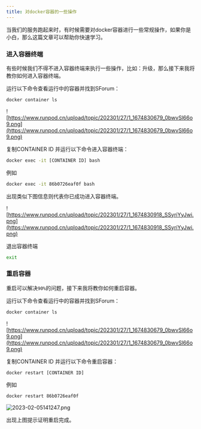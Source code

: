 ```yaml
---
title: 对docker容器的一些操作
---
```

当我们的服务跑起来时，有时候需要对docker容器进行一些常规操作，如果你是小白，那么这篇文章可以帮助你快速学习。

### 进入容器终端

有些时候我们不得不进入容器终端来执行一些操作，比如：升级，那么接下来我将教你如何进入容器终端。

运行以下命令查看运行中的容器并找到SForum：

```bash
docker container ls
```
![https://www.runpod.cn/upload/topic/202301/27/1_1674830679_0bwvSl66o9.png](https://www.runpod.cn/upload/topic/202301/27/1_1674830679_0bwvSl66o9.png)

复制CONTAINER ID 并运行以下命令进入容器终端：

```bash
docker exec -it [CONTAINER ID] bash
```

例如

```bash
docker exec -it 86b0726eaf0f bash
```
出现类似下图信息则代表你已成功进入容器终端。

![https://www.runpod.cn/upload/topic/202301/27/1_1674830918_SSyriYyJwi.png](https://www.runpod.cn/upload/topic/202301/27/1_1674830918_SSyriYyJwi.png)

退出容器终端

```bash
exit
```

### 重启容器

重启可以解决`90%`的问题，接下来我将教你如何重启容器。

运行以下命令查看运行中的容器并找到SForum：

```bash
docker container ls
```
![https://www.runpod.cn/upload/topic/202301/27/1_1674830679_0bwvSl66o9.png](https://www.runpod.cn/upload/topic/202301/27/1_1674830679_0bwvSl66o9.png)

复制CONTAINER ID 并运行以下命令重启容器：

```bash
docker restart [CONTAINER ID]
```

例如

```bash
docker restart 86b0726eaf0f
```
![2023-02-05141247.png](/images/2023-02-05141247.png)

出现上图提示证明重启完成。